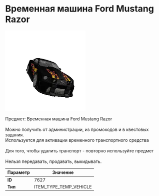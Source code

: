 # Временная машина Ford Mustang Razor

![Item Image](../img/7627.webp?raw=true)

Предмет: Временная машина Ford Mustang Razor<br><br>Можно получить от администрации, из промокодов и в квестовых задания.<br>Используется для активации временного транспортного средства<br><br>Для того, чтобы удалить транспорт - повторно используйте предмет<br><br>Нельзя передавать, продавать, выкидывать.


| Параметр | Значение |
|----------|----------|
| **ID** | 7627 |
| **Тип** | ITEM_TYPE_TEMP_VEHICLE |

